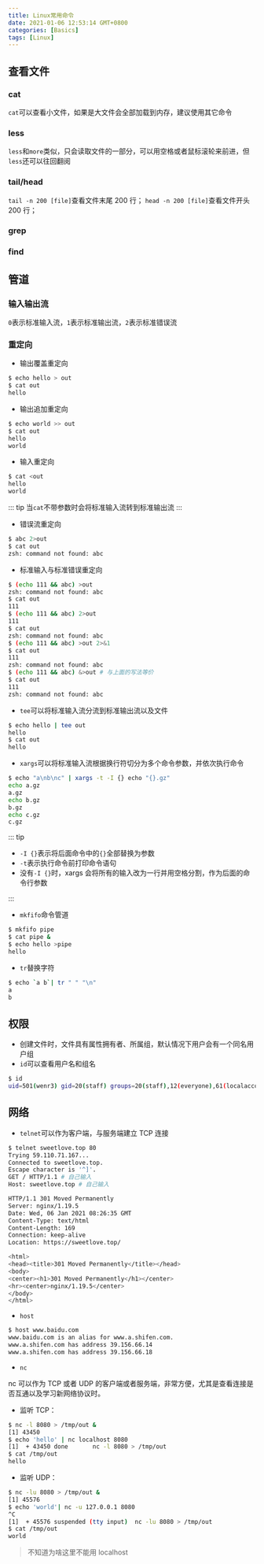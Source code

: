 ```yaml
---
title: Linux常用命令
date: 2021-01-06 12:53:14 GMT+0800
categories: [Basics]
tags: [Linux]
---
```


## 查看文件

### cat

`cat`可以查看小文件，如果是大文件会全部加载到内存，建议使用其它命令

### less

`less`和`more`类似，只会读取文件的一部分，可以用空格或者鼠标滚轮来前进，但`less`还可以往回翻阅

### tail/head

`tail -n 200 [file]`查看文件末尾 200 行；
`head -n 200 [file]`查看文件开头 200 行；

### grep

### find

## 管道

### 输入输出流

`0`表示标准输入流，`1`表示标准输出流，`2`表示标准错误流

### 重定向

- 输出覆盖重定向

```sh
$ echo hello > out
$ cat out
hello
```

- 输出追加重定向

```sh
$ echo world >> out
$ cat out
hello
world
```

- 输入重定向

```sh
$ cat <out
hello
world
```

::: tip
当`cat`不带参数时会将标准输入流转到标准输出流
:::

- 错误流重定向

```sh
$ abc 2>out
$ cat out
zsh: command not found: abc
```

- 标准输入与标准错误重定向

```sh
$ (echo 111 && abc) >out
zsh: command not found: abc
$ cat out
111
$ (echo 111 && abc) 2>out
111
$ cat out
zsh: command not found: abc
$ (echo 111 && abc) >out 2>&1
$ cat out
111
zsh: command not found: abc
$ (echo 111 && abc) &>out # 与上面的写法等价
$ cat out
111
zsh: command not found: abc
```

- `tee`可以将标准输入流分流到标准输出流以及文件

```sh
$ echo hello | tee out
hello
$ cat out
hello
```

- `xargs`可以将标准输入流根据换行符切分为多个命令参数，并依次执行命令

```sh
$ echo "a\nb\nc" | xargs -t -I {} echo "{}.gz"
echo a.gz
a.gz
echo b.gz
b.gz
echo c.gz
c.gz
```

::: tip

- `-I {}`表示将后面命令中的`{}`全部替换为参数
- `-t`表示执行命令前打印命令语句
- 没有`-I {}`时，xargs 会将所有的输入改为一行并用空格分割，作为后面的命令行参数<Badge text="2021.02.07+" />

:::

- `mkfifo`命令管道

```sh
$ mkfifo pipe
$ cat pipe &
$ echo hello >pipe
hello
```

- `tr`替换字符 <Badge text="2021.02.07+" />

```sh
$ echo `a b`| tr " " "\n"
a
b
```

## 权限

- 创建文件时，文件具有属性拥有者、所属组，默认情况下用户会有一个同名用户组
- `id`可以查看用户名和组名

```sh
$ id
uid=501(wenr3) gid=20(staff) groups=20(staff),12(everyone),61(localaccounts)···
```

## 网络

- `telnet`可以作为客户端，与服务端建立 TCP 连接

```sh
$ telnet sweetlove.top 80
Trying 59.110.71.167...
Connected to sweetlove.top.
Escape character is '^]'.
GET / HTTP/1.1 # 自己输入
Host: sweetlove.top # 自己输入

HTTP/1.1 301 Moved Permanently
Server: nginx/1.19.5
Date: Wed, 06 Jan 2021 08:26:35 GMT
Content-Type: text/html
Content-Length: 169
Connection: keep-alive
Location: https://sweetlove.top/

<html>
<head><title>301 Moved Permanently</title></head>
<body>
<center><h1>301 Moved Permanently</h1></center>
<hr><center>nginx/1.19.5</center>
</body>
</html>
```

- `host`

```sh
$ host www.baidu.com
www.baidu.com is an alias for www.a.shifen.com.
www.a.shifen.com has address 39.156.66.14
www.a.shifen.com has address 39.156.66.18
```

- `nc` <Badge text="2021.02.07+" />

nc 可以作为 TCP 或者 UDP 的客户端或者服务端，非常方便，尤其是查看连接是否互通以及学习新网络协议时。

- 监听 TCP：

```sh
$ nc -l 8080 > /tmp/out &
[1] 43450
$ echo 'hello' | nc localhost 8080
[1]  + 43450 done       nc -l 8080 > /tmp/out
$ cat /tmp/out
hello
```

- 监听 UDP：

```sh
$ nc -lu 8080 > /tmp/out &
[1] 45576
$ echo 'world'| nc -u 127.0.0.1 8080
^C
[1]  + 45576 suspended (tty input)  nc -lu 8080 > /tmp/out
$ cat /tmp/out
world
```

> 不知道为啥这里不能用 localhost

